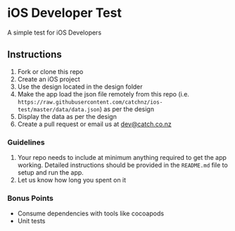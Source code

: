# iOS Developer Test

A simple test for iOS Developers

## Instructions

1. Fork or clone this repo
2. Create an iOS project
3. Use the design located in the design folder
4. Make the app load the json file remotely from this repo (i.e. `https://raw.githubusercontent.com/catchnz/ios-test/master/data/data.json`) as per the design
5. Display the data as per the design
6. Create a pull request or email us at dev@catch.co.nz

### Guidelines

1. Your repo needs to include at minimum anything required to get the app working.  Detailed instructions should be provided in the `README.md` file to setup and run the app.
2. Let us know how long you spent on it

### Bonus Points

* Consume dependencies with tools like cocoapods
* Unit tests
